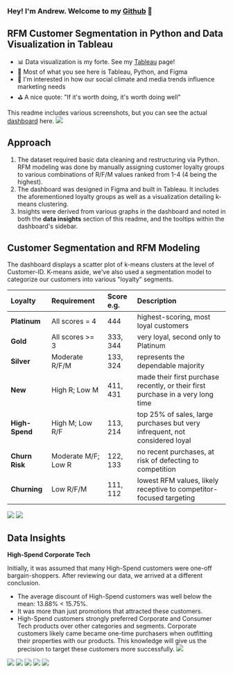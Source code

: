### Hey! I'm Andrew. Welcome to my [Github] 👋

## RFM Customer Segmentation in Python and Data Visualization in Tableau

- 📊 Data visualization is my forte. See my [Tableau] page! 
- 🚀 Most of what you see here is Tableau, Python, and Figma
- 🧠 I'm interested in how our social climate and media trends influence marketing needs
- ⛳ A nice quote: "If it's worth doing, it's worth doing well"

This readme includes various screenshots, but you can see the actual [dashboard] here.
![](Dashboard_Screenshots/central_overview.png)

## Approach
1. The dataset required basic data cleaning and restructuring via Python. RFM modeling was done by manually assigning customer loyalty groups to various combinations of R/F/M values ranked from 1-4 (4 being the highest).
2. The dashboard was designed in Figma and built in Tableau. It includes the aforementioned loyalty groups as well as a visualization detailing k-means clustering.
3. Insights were derived from various graphs in the dashboard and noted in both the **data insights** section of this readme, and the tooltips within the dashboard's sidebar.

## Customer Segmentation and RFM Modeling

The dashboard displays a scatter plot of k-means clusters at the level of Customer-ID. K-means aside, we've also used a segmentation model to categorize our customers into various "loyalty" segments.

| Loyalty | Requirement | Score e.g. | Description |
| :--------- | :--------- | :--------- | :--------- |
| **Platinum** | All scores = 4 | 444 | highest-scoring, most loyal customers
| **Gold** | All scores >= 3 | 333, 344 | very loyal, second only to Platinum
| **Silver** | Moderate R/F/M | 133, 324 | represents the dependable majority
| **New** | High R; Low M | 411, 431 | made their first purchase recently, or their first purchase in a very long time
| **High-Spend** | High M; Low R/F | 113, 214 | top 25% of sales, large purchases but very infrequent, not considered loyal
| **Churn Risk** | Moderate M/F; Low R | 122, 133 | no recent purchases, at risk of defecting to competition
| **Churning** | Low R/F/M | 111, 112 | lowest RFM values, likely receptive to competitor-focused targeting

![](Dashboard_Screenshots/loyalty_groups.png)
![](Dashboard_Screenshots/kmeans_clustering.png)


## Data Insights

**High-Spend Corporate Tech**

Initially, it was assumed that many High-Spend customers were one-off bargain-shoppers. 
After reviewing our data, we arrived at a different conclusion. 

- The average discount of High-Spend customers was well below the mean: 13.88% < 15.75%. 
- It was more than just promotions that attracted these customers.
- High-Spend customers strongly preferred Corporate and Consumer Tech products over other categories and segments. Corporate customers likely came became one-time purchasers when outfitting their properties with our products. This knowledge will give us the precision to target these customers more successfully.
![](Dashboard_Screenshots/kpi_grid.png)


![](Dashboard_Screenshots/rfm_matrix.png)
![](Dashboard_Screenshots/rfm_scoring_key.png)
![](Dashboard_Screenshots/sales_distribution.png)
![](Dashboard_Screenshots/segment_details.png)
![](Dashboard_Screenshots/ternary_graph.png)








</details>

[Tableau]: https://public.tableau.com/app/profile/andrew.bruening
[Github]: https://github.com/andrewbruening 
[dashboard]: https://public.tableau.com/app/profile/andrew.bruening/viz/SampleSuperstoreRFMCustomerSegmentation/CentralDB